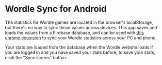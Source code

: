 # Wordle Sync for Android
The statistics for Wordle games are located in the browser's localStorage, but there's no way to sync those values across devices. This app saves and loads the values from a Firebase database, and can be used with [this chrome extension](https://github.com/whitnotmax/wordle-sync-extension) to sync your Wordle statistics across your PC and phone.

Your stats are loaded from the database when the Wordle website loads if you are logged in and you have saved your stats before; to save your stats, click the "Sync scores" button.
